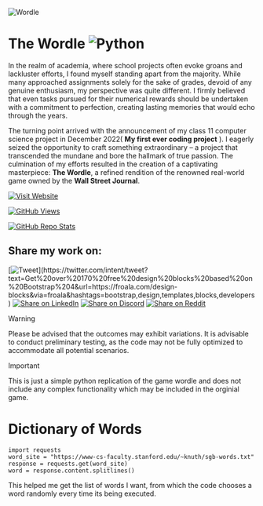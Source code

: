 ![Wordle](https://github.com/d4r534/Wordle-game-replication/assets/110873154/15a7d849-52bb-4b71-88e5-dad29d8f08e8)

# The Wordle ![Python](https://img.shields.io/badge/python-3670A0?style=for-the-badge&logo=python&logoColor=white)
In the realm of academia, where school projects often evoke groans and lackluster efforts, I found myself standing apart from the majority. While many approached assignments solely for the sake of grades, devoid of any genuine enthusiasm, my perspective was quite different. I firmly believed that even tasks pursued for their numerical rewards should be undertaken with a commitment to perfection, creating lasting memories that would echo through the years.

The turning point arrived with the announcement of my class 11 computer science project in December 2022( **My first ever coding project** ). I eagerly seized the opportunity to craft something extraordinary – a project that transcended the mundane and bore the hallmark of true passion. The culmination of my efforts resulted in the creation of a captivating masterpiece: **The Wordle**, a refined rendition of the renowned real-world game owned by the **Wall Street Journal**. 

[![Visit Website](https://img.shields.io/badge/Original%20Game-Click%20Here-black?style=for-the-badge)](https://www.nytimes.com/games/wordle/index.html)

[![GitHub Views](https://komarev.com/ghpvc/?username=d4r534&label=Views)](https://github.com/d4r534/Wordle-game-replication)

[![GitHub Repo Stats](https://github-readme-stats.vercel.app/api/pin/?username=d4r534&repo=Wordle-game-replication&bg_color=000000&title_color=ffffff&text_color=ffffff&icon_color=000000)](https://github.com/d4r534/Wordle-game-replication)

## Share my work on:
[![Tweet](https://img.shields.io/twitter/url/http/shields.io.svg-black?)](https://twitter.com/intent/tweet?text=Get%20over%20170%20free%20design%20blocks%20based%20on%20Bootstrap%204&url=https://froala.com/design-blocks&via=froala&hashtags=bootstrap,design,templates,blocks,developers)
[![Share on LinkedIn](https://img.shields.io/badge/Share-black?logo=linkedin)](https://www.linkedin.com/sharing/share-offsite/?url=https://your-website-url-here)
[![Share on Discord](https://img.shields.io/badge/Share-black?logo=discord&style=for-the-badge)](https://discordapp.com/channels/@me?tab=popout&referrer=d4r534/Bas.AI)
[![Share on Reddit](https://img.shields.io/badge/Share-000000?logo=reddit&style=for-the-badge)](https://www.reddit.com/submit?url=https://github.com/yourusername/yourrepository&title=Your%20Repository%20Title)

> [!WARNING]
> Please be advised that the outcomes may exhibit variations. It is advisable to conduct preliminary testing, as the code may not be fully optimized to accommodate all potential scenarios.

> [!IMPORTANT]
> This is just a simple python replication of the game wordle and does not include any complex functionality which may be included in the orginial game.


# Dictionary of Words
```
import requests
word_site = "https://www-cs-faculty.stanford.edu/~knuth/sgb-words.txt"
response = requests.get(word_site)
word = response.content.splitlines()
```
This helped me get the list of words I want, from which the code chooses a word randomly every time its being executed.
